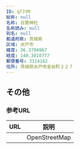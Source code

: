 ```yaml
---
ID: q7JtM
総称: null
名称: 日鷲神社
名称読み: null
別名: null
都道府県: 茨城県
区域: 水戸市
緯度: 36.3794967
経度: 140.3810777
郵便番号: 3114162
住所: 茨城県水戸市金谷町２２７
---
```


## その他

### 参考URL

| URL | 説明          |
| --- | ------------- |
|     | OpenStreetMap |
